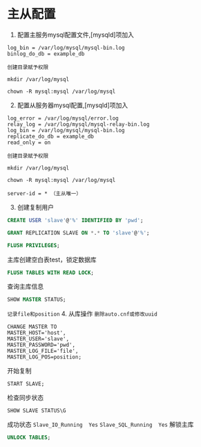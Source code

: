 # 主从配置
1. 配置主服务mysql配置文件,[mysqld]项加入
```
log_bin = /var/log/mysql/mysql-bin.log
binlog_do_db = example_db
```
`创建目录赋予权限`
```
mkdir /var/log/mysql
```
```
chown -R mysql:mysql /var/log/mysql
```
2. 配置从服务器mysql配置,[mysqld]项加入
```
log_error = /var/log/mysql/error.log
relay_log = /var/log/mysql/mysql-relay-bin.log
log_bin = /var/log/mysql/mysql-bin.log
replicate_do_db = example_db
read_only = on
```
`创建目录赋予权限`
```
mkdir /var/log/mysql
```
```
chown -R mysql:mysql /var/log/mysql
```
`server-id = * （主从唯一）`

3. 创建复制用户
```sql
CREATE USER 'slave'@'%' IDENTIFIED BY 'pwd';
```
```sql
GRANT REPLICATION SLAVE ON *.* TO 'slave'@'%';
```
```sql
FLUSH PRIVILEGES;
```

主库创建空白表test，锁定数据库
```sql
FLUSH TABLES WITH READ LOCK;
```
查询主库信息
```sql
SHOW MASTER STATUS;
```
`记录file和position`
4. 从库操作
`删除auto.cnf或修改uuid`
```
CHANGE MASTER TO
MASTER_HOST='host',
MASTER_USER='slave',
MASTER_PASSWORD='pwd',
MASTER_LOG_FILE='file',
MASTER_LOG_POS=position;
```
开始复制
```
START SLAVE;
```
检查同步状态
```
SHOW SLAVE STATUS\G
```
成功状态
`Slave_IO_Running  Yes`
`Slave_SQL_Running  Yes`
解锁主库
```sql
UNLOCK TABLES;
```













